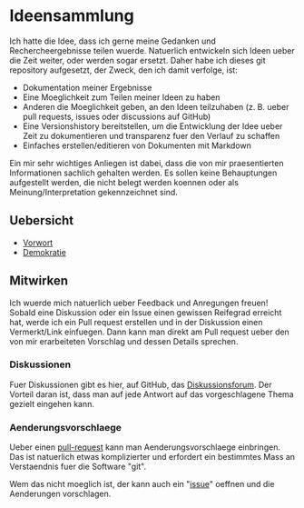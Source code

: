 # Ideensammlung

Ich hatte die Idee, dass ich gerne meine Gedanken und Rechercheergebnisse
teilen wuerde. Natuerlich entwickeln sich Ideen ueber die Zeit weiter, oder
werden sogar ersetzt. Daher habe ich dieses git repository aufgesetzt, der
Zweck, den ich damit verfolge, ist:

* Dokumentation meiner Ergebnisse
* Eine Moeglichkeit zum Teilen meiner Ideen zu haben
* Anderen die Moeglichkeit geben, an den Ideen teilzuhaben (z. B. ueber pull
  requests, issues oder discussions auf GitHub)
* Eine Versionshistory bereitstellen, um die Entwicklung der Idee ueber Zeit zu
  dokumentieren und transparenz fuer den Verlauf zu schaffen
* Einfaches erstellen/editieren von Dokumenten mit Markdown

Ein mir sehr wichtiges Anliegen ist dabei, dass die von mir praesentierten
Informationen sachlich gehalten werden. Es sollen keine Behauptungen
aufgestellt werden, die nicht belegt werden koennen oder als
Meinung/Interpretation gekennzeichnet sind.

## Uebersicht

* [Vorwort](./preface.md)
* [Demokratie](./src/demokratie.md)

## Mitwirken

Ich wuerde mich natuerlich ueber Feedback und Anregungen freuen!
Sobald eine Diskussion oder ein Issue einen gewissen Reifegrad erreicht hat,
werde ich ein Pull request erstellen und in der Diskussion einen Vermerkt/Link
einfuegen. Dann kann man direkt am Pull request ueber den von mir erarbeiteten
Vorschlag und dessen Details sprechen.

### Diskussionen

Fuer Diskussionen gibt es hier, auf GitHub, das
[Diskussionsforum](https://github.com/Ideensammlung/Ideensammlung/discussions).
Der Vorteil daran ist, dass man auf jede Antwort auf das vorgeschlagene Thema
gezielt eingehen kann.

### Aenderungsvorschlaege

Ueber einen
[pull-request](https://github.com/Ideensammlung/Ideensammlung/pulls) kann man
Aenderungsvorschlaege einbringen. Das ist natuerlich etwas komplizierter und
erfordert ein bestimmtes Mass an Verstaendnis fuer die Software "git".

Wem das nicht moeglich ist, der kann auch ein
"[issue](https://github.com/Ideensammlung/Ideensammlung/issues)" oeffnen und
die Aenderungen vorschlagen.
